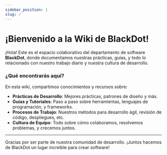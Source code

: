 ```yaml
---
sidebar_position: 1
slug: /
---
```


# ¡Bienvenido a la Wiki de BlackDot!

¡Hola! Este es el espacio colaborativo del departamento de software **BlackDot**, donde documentamos nuestras prácticas, guías, y todo lo relacionado con nuestro trabajo diario y nuestra cultura de desarrollo.

### ¿Qué encontrarás aquí?

En esta wiki, compartimos conocimientos y recursos sobre:

- **Prácticas de Desarrollo**: Mejores prácticas, patrones de diseño y más.
- **Guías y Tutoriales**: Paso a paso sobre herramientas, lenguajes de programación, y frameworks.
- **Procesos de Trabajo**: Nuestros métodos para desarrollo ágil, revisión de código, despliegues, etc.
- **Cultura de Equipo**: Todo sobre cómo colaboramos, resolvemos problemas, y crecemos juntos.

---

Gracias por ser parte de nuestra comunidad de desarrollo. ¡Juntos hacemos de BlackDot un lugar increíble para crear software!
